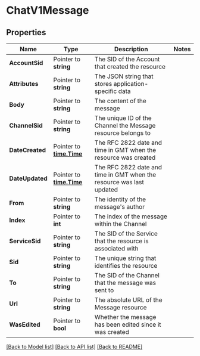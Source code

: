 # ChatV1Message

## Properties

Name | Type | Description | Notes
------------ | ------------- | ------------- | -------------
**AccountSid** | Pointer to **string** | The SID of the Account that created the resource |
**Attributes** | Pointer to **string** | The JSON string that stores application-specific data |
**Body** | Pointer to **string** | The content of the message |
**ChannelSid** | Pointer to **string** | The unique ID of the Channel the Message resource belongs to |
**DateCreated** | Pointer to [**time.Time**](time.Time.md) | The RFC 2822 date and time in GMT when the resource was created |
**DateUpdated** | Pointer to [**time.Time**](time.Time.md) | The RFC 2822 date and time in GMT when the resource was last updated |
**From** | Pointer to **string** | The identity of the message's author |
**Index** | Pointer to **int** | The index of the message within the Channel |
**ServiceSid** | Pointer to **string** | The SID of the Service that the resource is associated with |
**Sid** | Pointer to **string** | The unique string that identifies the resource |
**To** | Pointer to **string** | The SID of the Channel that the message was sent to |
**Url** | Pointer to **string** | The absolute URL of the Message resource |
**WasEdited** | Pointer to **bool** | Whether the message has been edited since  it was created |

[[Back to Model list]](../README.md#documentation-for-models) [[Back to API list]](../README.md#documentation-for-api-endpoints) [[Back to README]](../README.md)



